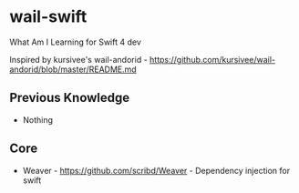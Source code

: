 # wail-swift
What Am I Learning for Swift 4 dev

Inspired by kursivee's wail-andorid - https://github.com/kursivee/wail-andorid/blob/master/README.md

## Previous Knowledge
* Nothing

## Core
* Weaver - https://github.com/scribd/Weaver - Dependency injection for swift
